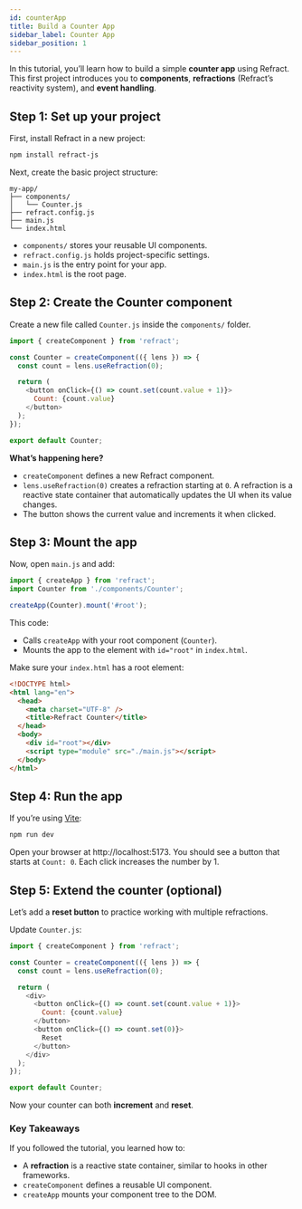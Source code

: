 ```yaml
---
id: counterApp
title: Build a Counter App
sidebar_label: Counter App
sidebar_position: 1
---
```


In this tutorial, you’ll learn how to build a simple **counter app** using Refract.
This first project introduces you to **components**, **refractions** (Refract’s reactivity system), and **event handling**.

## Step 1: Set up your project
First, install Refract in a new project:

```bash
npm install refract-js
```
Next, create the basic project structure:

```arduino
my-app/
├── components/
│   └── Counter.js
├── refract.config.js
├── main.js
└── index.html

```
- `components/` stores your reusable UI components.
- `refract.config.js` holds project-specific settings.
- `main.js` is the entry point for your app.
- `index.html` is the root page.

## Step 2: Create the Counter component

Create a new file called `Counter.js` inside the `components/` folder.

```js
import { createComponent } from 'refract';

const Counter = createComponent(({ lens }) => {
  const count = lens.useRefraction(0);

  return (
    <button onClick={() => count.set(count.value + 1)}>
      Count: {count.value}
    </button>
  );
});

export default Counter;

```
**What’s happening here?**
- `createComponent` defines a new Refract component.
- `lens.useRefraction(0)` creates a refraction starting at `0`.
A refraction is a reactive state container that automatically updates the UI when its value changes.
- The button shows the current value and increments it when clicked.

## Step 3: Mount the app

Now, open `main.js` and add:

```js
import { createApp } from 'refract';
import Counter from './components/Counter';

createApp(Counter).mount('#root');

```
This code:

- Calls `createApp` with your root component (`Counter`).
- Mounts the app to the element with `id="root"` in `index.html`.

Make sure your `index.html` has a root element:

```html
<!DOCTYPE html>
<html lang="en">
  <head>
    <meta charset="UTF-8" />
    <title>Refract Counter</title>
  </head>
  <body>
    <div id="root"></div>
    <script type="module" src="./main.js"></script>
  </body>
</html>

```
## Step 4: Run the app

If you’re using [Vite](https://vite.dev/):

```bash
npm run dev
```
Open your browser at http://localhost:5173.
You should see a button that starts at `Count: 0`. Each click increases the number by 1.

## Step 5: Extend the counter (optional)

Let’s add a **reset button** to practice working with multiple refractions.

Update `Counter.js`:

```js
import { createComponent } from 'refract';

const Counter = createComponent(({ lens }) => {
  const count = lens.useRefraction(0);

  return (
    <div>
      <button onClick={() => count.set(count.value + 1)}>
        Count: {count.value}
      </button>
      <button onClick={() => count.set(0)}>
        Reset
      </button>
    </div>
  );
});

export default Counter;

```
Now your counter can both **increment** and **reset**.

### Key Takeaways
If you followed the tutorial, you learned how to:
- A **refraction** is a reactive state container, similar to hooks in other frameworks.
- `createComponent` defines a reusable UI component.
- `createApp` mounts your component tree to the DOM.



